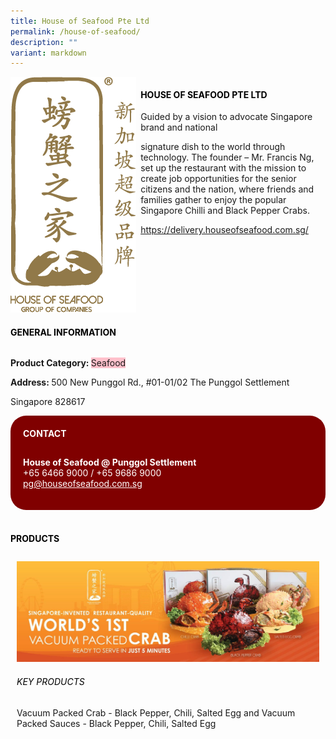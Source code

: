 ```yaml
---
title: House of Seafood Pte Ltd
permalink: /house-of-seafood/
description: ""
variant: markdown
---
```

<div class="flex-paragraph"> 
<p style="text-transform: uppercase">
</p>
</div> 
<div class="flex-container" style="display: flex; flex-wrap: wrap;"> 
<div class="card sgds" style="flex: 1 1 40%; display: block;">
<img src="/images/house_of_seafood_logo1.png">
</div> 
<div class="card-sgds" style="flex: 1 1 58%; display: block; margin-left: 3px"> 
<h4 style="text-transform: uppercase; color: black;">
<b>House of Seafood Pte Ltd
</b>
</h4> 
<p>Guided by a vision to advocate Singapore brand and national 
</p><p>signature dish to the world through technology. The founder – Mr. Francis Ng, set up the restaurant with the mission to create job opportunities for the senior citizens and the nation, where friends and families gather to enjoy the popular Singapore Chilli and Black Pepper Crabs.
</p> 
<p>
<a target="_blank" href="https://delivery.houseofseafood.com.sg/">https://delivery.houseofseafood.com.sg/
</a>
</p> 
</div> 
</div>
<p></p> 
<h4 style="text-transform: uppercase; color: black;">
<b>General Information
</b>
</h4> 
<div class="flex-container" style="display: flex; flex-wrap: wrap;"> 
<div class="card sgds" style="flex: 1 1 65%; display: block; align-self: stretch"> 
<div class="flex-paragraph"> 
<p>
<b>Product Category: 
</b>
<span style="background-color: pink; border-radius: 10 px;">Seafood
</span>
</p> 
<p>
<b>
</b>
</p> 
<p>
<b>
</b>
</p> 
<p style="margin-bottom: 10px;">
<b> 
</b>
</p> 
<p>
<b>Address: 
</b>500 New Punggol Rd., #01-01/02 The Punggol Settlement 
</p><p>Singapore 828617
</p> 
</div> 
</div> 
<div class="card sgds" style="flex: 1 1 35%; padding: 10px; display: block; background-color: maroon; border-radius: 25px; align-self: center;"> 
<h4 style="color: white; margin-top: 10px; margin-left: 10px;">CONTACT
</h4> 
<div class="flex-paragraph"> 
<p style="padding: 10px; color: white;">
<b>House of Seafood @ Punggol Settlement
</b>
<br>+65 6466 9000 / +65 9686 9000
<br>
<a href="mailto:pg@houseofseafood.com.sg" style="color: white;">pg@houseofseafood.com.sg
</a>
</p> 
</div> 
</div> 
</div> 
<br> 
<h4 style="text-transform: uppercase; color: black;">
<b>products
</b>
</h4>
<p></p> 
<div style="display: flex; flex-wrap: wrap;"> 
<div class="card sgds" style="flex: 1 1 47%; margin: 10px; display: block;"> 
<div class="flex-image" style="display: block;">
<img src="/images/house_of_seafood_2.jpg">
</div> 
<div class="flex-paragraph"> 
<h6 style="text-transform: uppercase; color: black;">Key Products
</h6> Vacuum Packed Crab - Black Pepper, Chili, Salted Egg and Vacuum Packed Sauces - Black Pepper, Chili, Salted Egg 
<p>
</p>
</div>
</div>
</div>